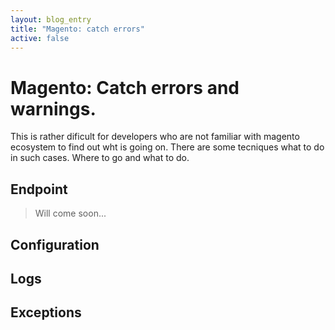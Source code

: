 ```yaml
---
layout: blog_entry
title: "Magento: catch errors"
active: false
---
```


Magento: Catch errors and warnings.
===================================

This is rather dificult for developers who are not familiar with magento ecosystem
to find out wht is going on.
There are some tecniques what to do in such cases. Where to go and what to do.

Endpoint
--------

> Will come soon...


Configuration
-------------

Logs
----

Exceptions
----------
